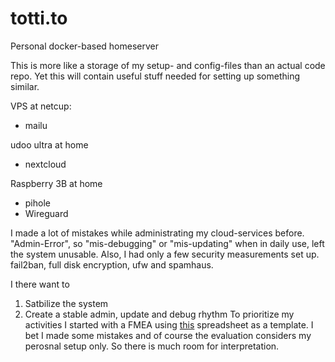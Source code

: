 # totti.to
Personal docker-based homeserver

This is more like a storage of my setup- and config-files than an actual code repo. Yet this will contain useful stuff needed for setting up something similar.

VPS at netcup:
- mailu

udoo ultra at home
- nextcloud

Raspberry 3B at home
- pihole
- Wireguard

I made a lot of mistakes while administrating my cloud-services before. "Admin-Error", so "mis-debugging" or "mis-updating" when in daily use, left the system unusable. Also, I had only a few security measurements set up. fail2ban, full disk encryption, ufw and spamhaus.

I there want to
1. Satbilize the system
2. Create a stable admin, update and debug rhythm
To prioritize my activities I started with a FMEA using [this](https://medium.com/@adrianco/failure-modes-and-continuous-resilience-6553078caad5) spreadsheet as a template. I bet I made some mistakes and of course the evaluation considers my perosnal setup only. So there is much room for interpretation.